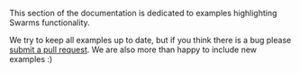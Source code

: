 This section of the documentation is dedicated to examples highlighting Swarms functionality.

We try to keep all examples up to date, but if you think there is a bug please [submit a pull request](https://github.com/kyegomez/swarms-docs/tree/main/docs/examples). We are also more than happy to include new examples :)
